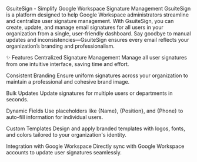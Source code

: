 GsuiteSign - Simplify Google Workspace Signature Management
GsuiteSign is a platform designed to help Google Workspace administrators streamline and centralize user signature management. With GsuiteSign, you can create, update, and manage email signatures for all users in your organization from a single, user-friendly dashboard. Say goodbye to manual updates and inconsistencies—GsuiteSign ensures every email reflects your organization’s branding and professionalism.

✨ Features
Centralized Signature Management
Manage all user signatures from one intuitive interface, saving time and effort.

Consistent Branding
Ensure uniform signatures across your organization to maintain a professional and cohesive brand image.

Bulk Updates
Update signatures for multiple users or departments in seconds.

Dynamic Fields
Use placeholders like {Name}, {Position}, and {Phone} to auto-fill information for individual users.

Custom Templates
Design and apply branded templates with logos, fonts, and colors tailored to your organization's identity.

Integration with Google Workspace
Directly sync with Google Workspace accounts to update user signatures seamlessly.

